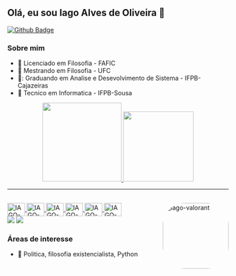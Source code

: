 ## Olá, eu sou Iago Alves de Oliveira 👋

[![Github Badge](https://img.shields.io/badge/-Github-000?style=flat-square&logo=Github&logoColor=white&link=https://github.com/iagogool)](https://github.com/iagogool)
### Sobre mim
* :school: Licenciado em Filosofia - FAFIC
* :school: Mestrando em Filosofia - UFC
* 🏫: Graduando em Analise e Desevolvimento de Sistema - IFPB-Cajazeiras
* :school: Tecnico em Informatica - IFPB-Sousa
<div align="center">
  <a href="https://github.com/IagoGOOl">
  <img height="180em" src="https://github-readme-stats.vercel.app/api?username=IagoGOOL&show_icons=true&theme=dark&include_all_commits=true&count_private=true"/>
  <img height="160em" src="https://github-readme-stats.vercel.app/api/top-langs/?username=IagoGOOL&layout=compact&langs_count=7&theme=dark"/>
</div>
  <hr>
  <div style="display: inline_block"><br>
    <img align="center" alt="IAGO-Python" height="30" width="40" src="https://cdn.jsdelivr.net/gh/devicons/devicon/icons/python/python-original.svg">
    <img align="center" alt="IAGO-CSS" height="30" width="40" src="https://cdn.jsdelivr.net/gh/devicons/devicon/icons/css3/css3-original.svg">
    <img align="center" alt="IAGO-HTML" height="30" width="40" src="https://cdn.jsdelivr.net/gh/devicons/devicon/icons/html5/html5-original.svg">
    <img align="center" alt="IAGO-C" height="30" width="40" src="https://cdn.jsdelivr.net/gh/devicons/devicon/icons/c/c-plain.svg">
    <img align="center" alt="IAGO-GITHUB" height="30" width="40" src="https://cdn.jsdelivr.net/gh/devicons/devicon/icons/github/github-original.svg">
    <img align="center" alt="IAGO-" height="30" width="40" src="https://cdn.jsdelivr.net/gh/devicons/devicon/icons/git/git-original.svg"> 
    <img align="right" alt="Iago-valorant" height="150" style="border-radius:50px;" src="https://vgraphs.com/images/players/sprays/high-quality/valorant-spray-whos-next.png">
  </div>
  <div>
   <a href="https://www.instagram.com/iagogool/" target="_blank"><img src="https://img.shields.io/badge/-Instagram-%23E4405F?style=for-the-badge&logo=instagram&logoColor=white" target="_blank"></a>
  <a href="https://www.linkedin.com/in/iago-alves-de-oliveira-264684227/" target="_blank"><img src="https://img.shields.io/badge/-LinkedIn-%230077B5?style=for-the-badge&logo=linkedin&logoColor=white" target="_blank"></a> 
  </div>

### Áreas de interesse
* :closed_book: Politica, filosofia existencialista, Python


